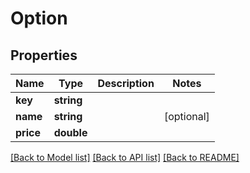 # Option

## Properties
Name | Type | Description | Notes
------------ | ------------- | ------------- | -------------
**key** | **string** |  | 
**name** | **string** |  | [optional] 
**price** | **double** |  | 

[[Back to Model list]](../README.md#documentation-for-models) [[Back to API list]](../README.md#documentation-for-api-endpoints) [[Back to README]](../README.md)


